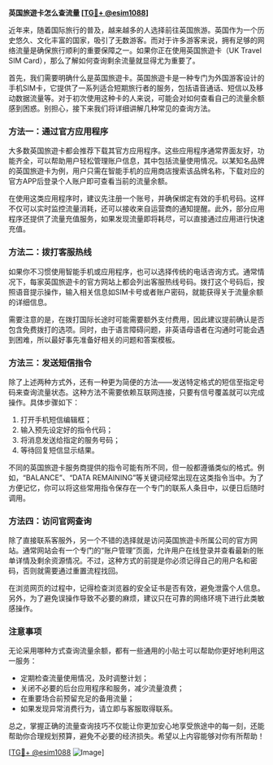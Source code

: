 **英国旅遊卡怎么查流量 [[TG💪+ @esim1088](https://t.me/s/esim1088)]**

近年来，随着国际旅行的普及，越来越多的人选择前往英国旅游。英国作为一个历史悠久、文化丰富的国家，吸引了无数游客。而对于许多游客来说，拥有足够的网络流量是确保旅行顺利的重要保障之一。如果你正在使用英国旅遊卡（UK Travel SIM Card），那么了解如何查询剩余流量就显得尤为重要了。

首先，我们需要明确什么是英国旅遊卡。英国旅遊卡是一种专门为外国游客设计的手机SIM卡，它提供了一系列适合短期旅行者的服务，包括语音通话、短信以及移动数据流量等。对于初次使用这种卡的人来说，可能会对如何查看自己的流量余额感到困惑。别担心，接下来我们将详细讲解几种常见的查询方法。

### 方法一：通过官方应用程序

大多数英国旅遊卡都会推荐下载其官方应用程序。这些应用程序通常界面友好，功能齐全，可以帮助用户轻松管理账户信息，其中包括流量使用情况。以某知名品牌的英国旅遊卡为例，用户只需在智能手机的应用商店搜索该品牌名称，下载对应的官方APP后登录个人账户即可查看当前的流量余额。

在使用这类应用程序时，建议先注册一个账号，并确保绑定有效的手机号码。这样不仅可以实时监控流量消耗，还可以接收来自运营商的通知提醒。此外，部分应用程序还提供了流量充值服务，如果发现流量即将耗尽，可以直接通过应用进行快速充值。

### 方法二：拨打客服热线

如果你不习惯使用智能手机或应用程序，也可以选择传统的电话咨询方式。通常情况下，每家英国旅遊卡的官方网站上都会列出客服热线号码。拨打这个号码后，按照语音提示操作，输入相关信息如SIM卡号或者账户密码，就能获得关于流量余额的详细信息。

需要注意的是，在拨打国际长途时可能需要额外支付费用，因此建议提前确认是否包含免费拨打的选项。同时，由于语言障碍问题，非英语母语者在沟通时可能会遇到困难，所以最好事先准备好相关的问题和答案模板。

### 方法三：发送短信指令

除了上述两种方式外，还有一种更为简便的方法——发送特定格式的短信至指定号码来查询流量状态。这种方法不需要依赖互联网连接，只要有信号覆盖就可以完成操作。具体步骤如下：

1. 打开手机短信编辑框；
2. 输入预先设定好的指令代码；
3. 将消息发送给指定的服务号码；
4. 等待回复短信显示结果。

不同的英国旅遊卡服务商提供的指令可能有所不同，但一般都遵循类似的格式。例如，“BALANCE”、“DATA REMAINING”等关键词经常出现在这类指令当中。为了方便记忆，你可以将这些常用指令保存在一个专门的联系人条目中，以便日后随时调用。

### 方法四：访问官网查询

除了直接联系客服外，另一个不错的选择就是访问英国旅遊卡所属公司的官方网站。通常网站会有一个专门的“账户管理”页面，允许用户在线登录并查看最新的账单详情及剩余资源情况。不过，这种方式的前提是你必须记得自己的用户名和密码，否则就需要通过重置流程找回。

在浏览网页的过程中，记得检查浏览器的安全证书是否有效，避免泄露个人信息。另外，为了避免误操作导致不必要的麻烦，建议只在可靠的网络环境下进行此类敏感操作。

### 注意事项

无论采用哪种方式查询流量余额，都有一些通用的小贴士可以帮助你更好地利用这一服务：

- 定期检查流量使用情况，及时调整计划；
- 关闭不必要的后台应用程序和服务，减少流量浪费；
- 在重要场合前预留充足的备用流量；
- 如果发现异常消费行为，请立即与客服取得联系。

总之，掌握正确的流量查询技巧不仅能让你更加安心地享受旅途中的每一刻，还能帮助你合理规划预算，避免不必要的经济损失。希望以上内容能够对你有所帮助！

[[TG💪+ @esim1088](https://t.me/s/esim1088) ![Image](https://i.postimg.cc/4NQfJmqS/Snipaste-2025-05-13-00-14-12.png)]